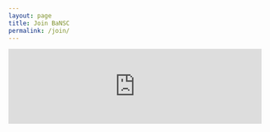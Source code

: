 ```yaml
---
layout: page
title: Join BaNSC
permalink: /join/
---
```



<iframe src="https://docs.google.com/forms/d/e/1FAIpQLSd009eXfp70M51018XtuGlmfRo5zrhHSYj5_DBQDeqmmH5NUw/viewform?embedded=true" width=100% height=auto; frameborder="0" marginheight="0" marginwidth="0">Loading…</iframe>